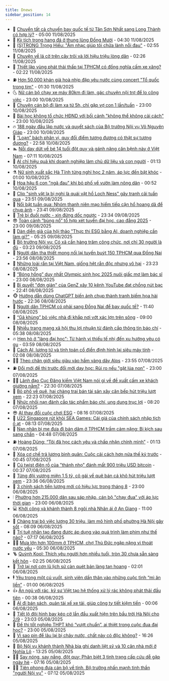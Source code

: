 ```yaml
---
title: Dnews
sidebar_position: 14
---
```


<!-- dantri-dnews:START -->
- 🤠 [Chuyển tất cả chuyến bay quốc tế từ Tân Sơn Nhất sang Long Thành có hợp lý?](https://dantri.com.vn/xa-hoi/chuyen-tat-ca-chuyen-bay-quoc-te-tu-tan-son-nhat-sang-long-thanh-co-hop-ly-20250810081539057.htm) - 05:00 11/08/2025
- 🌈 [Kỳ tích trong hang đá ở thung lũng Đồng Mười](https://dantri.com.vn/xa-hoi/ky-tich-trong-hang-da-o-thung-lung-dong-muoi-20250810180441699.htm) - 04:30 11/08/2025
- 🐎 [&lpar;S&rpar;TRONG Trọng Hiếu: &quot;Âm nhạc giúp tôi chữa lành nỗi đau&quot;](https://dantri.com.vn/giai-tri/strong-trong-hieu-am-nhac-giup-toi-chua-lanh-noi-dau-20250810103712055.htm) - 02:55 11/08/2025
- 👹 [Chuyện về lá cờ trên cây trôi và lời hiệu triệu lòng dân](https://dantri.com.vn/xa-hoi/chuyen-ve-la-co-tren-cay-troi-va-loi-hieu-trieu-long-dan-20250810105414320.htm) - 02:26 11/08/2025
- 🫶 [Thiết lập vùng phát thải thấp tại TPHCM có đồng nghĩa cấm xe xăng?](https://dantri.com.vn/xa-hoi/thiet-lap-vung-phat-thai-thap-tai-tphcm-co-dong-nghia-cam-xe-xang-20250810111636572.htm) - 02:22 11/08/2025
- ⛽️ [Hơn 50.000 khán giả hoà  nhịp đập yêu nước cùng concert &quot;Tổ quốc trong tim&quot;](https://dantri.com.vn/giai-tri/hon-50000-khan-gia-hoa-nhip-dap-yeu-nuoc-cung-concert-to-quoc-trong-tim-20250811082059920.htm) - 01:30 11/08/2025
- 🌜 [Nữ cán bộ chạy xe máy 80km đi làm, gác chuyện nội trợ để lo công việc](https://dantri.com.vn/noi-vu/nu-can-bo-chay-xe-may-80km-di-lam-gac-chuyen-noi-tro-de-lo-cong-viec-20250809093843229.htm) - 23:00 10/08/2025
- 💪 [Chuyện cán bộ đi làm xa từ 5h, chỉ gặp vợ con 1 lần/tuần](https://dantri.com.vn/lao-dong-viec-lam/chuyen-can-bo-di-lam-xa-tu-5h-chi-gap-vo-con-1-lantuan-20250808115919951.htm) - 23:00 10/08/2025
- 🎊 [Bài học không tổ chức HĐND với bối cảnh &quot;không thể không cải cách&quot;](https://dantri.com.vn/noi-vu/bai-hoc-khong-to-chuc-hdnd-voi-boi-canh-khong-the-khong-cai-cach-20250808100203214.htm) - 23:00 10/08/2025
- 🔥 [188 ngày đầu lập nước và quyết sách của Bộ trưởng Nội vụ Võ Nguyên Giáp](https://dantri.com.vn/noi-vu/188-ngay-dau-lap-nuoc-va-quyet-sach-cua-bo-truong-noi-vu-vo-nguyen-giap-20250805101557789.htm) - 23:00 10/08/2025
- 👀 [“Loạn” bách phân vị, quy đổi điểm tương đương có thật sự tương đương?](https://dantri.com.vn/giao-duc/loan-bach-phan-vi-quy-doi-diem-tuong-duong-co-that-su-tuong-duong-20250811010955867.htm) - 22:58 10/08/2025
- 🏊 [Nỗi day dứt về bé 14 tuổi đột quỵ và gánh nặng căn bệnh này ở Việt Nam](https://dantri.com.vn/suc-khoe/noi-day-dut-ve-be-14-tuoi-dot-quy-va-ganh-nang-can-benh-nay-o-viet-nam-20250809172440554.htm) - 07:11 10/08/2025
- 🥸 [AI chỉ hiệu quả khi doanh nghiệp làm chủ dữ liệu và con người](https://dantri.com.vn/kinh-doanh/ai-chi-hieu-qua-khi-doanh-nghiep-lam-chu-du-lieu-va-con-nguoi-20250808180422540.htm) - 01:13 10/08/2025
- ⚗️ [Nữ sinh xuất sắc Hà Tĩnh từng nghỉ học 2 năm, áp lực đến bật khóc](https://dantri.com.vn/giao-duc/nu-sinh-xuat-sac-ha-tinh-tung-nghi-hoc-2-nam-ap-luc-den-bat-khoc-20250809235800839.htm) - 01:00 10/08/2025
- 🐲 [Hoa hậu 6 con &quot;ngã đau&quot; khi bỏ phố về vườn làm nông dân](https://dantri.com.vn/doi-song/hoa-hau-6-con-nga-dau-khi-bo-pho-ve-vuon-lam-nong-dan-20250708170302941.htm) - 00:52 10/08/2025
- 🌁 [Clip &quot;sinh vật lạ bị nghi là quái vật hồ Loch Ness&quot; gây tranh cãi tuần qua](https://dantri.com.vn/cong-nghe/clip-sinh-vat-la-bi-nghi-la-quai-vat-ho-loch-ness-gay-tranh-cai-tuan-qua-20250810033910001.htm) - 23:51 09/08/2025
- 🧐 [Nổi bật tuần qua: Nhóm thanh niên mạo hiểm tiếp cận hổ hoang dã để chụp ảnh](https://dantri.com.vn/khoa-hoc/noi-bat-tuan-qua-nhom-thanh-nien-mao-hiem-tiep-can-ho-hoang-da-de-chup-anh-20250810053634276.htm) - 23:41 09/08/2025
- 👹 [Trẻ bị đuối nước - xin đừng dốc ngược](https://dantri.com.vn/suc-khoe/tre-bi-duoi-nuoc-xin-dung-doc-nguoc-20250809190753480.htm) - 23:34 09/08/2025
- 😎 [Toàn cảnh “bùng nổ” tổ hợp xét tuyển đại học, cao đẳng 2025](https://dantri.com.vn/giao-duc/toan-canh-bung-no-to-hop-xet-tuyen-dai-hoc-cao-dang-2025-20250810021517312.htm) - 23:00 09/08/2025
- 🤭 [Dàn diễn giả của hội thảo &quot;Thực thi ESG bằng AI, doanh nghiệp cần làm gì?&quot;](https://dantri.com.vn/kinh-doanh/dan-dien-gia-cua-hoi-thao-thuc-thi-esg-bang-ai-doanh-nghiep-can-lam-gi-20250808163646852.htm) - 05:25 09/08/2025
- 🦣 [Bộ trưởng Nội vụ: Có xã cần hàng trăm công chức, nơi chỉ 30 người là đủ](https://dantri.com.vn/noi-vu/bo-truong-noi-vu-co-xa-can-hang-tram-cong-chuc-noi-chi-30-nguoi-la-du-20250809093226476.htm) - 03:23 09/08/2025
- 🙉 [Người dân tha thiết mong nối lại tuyến buýt 150 TPHCM qua Đồng Nai](https://dantri.com.vn/xa-hoi/nguoi-dan-tha-thiet-mong-noi-lai-tuyen-buyt-150-tphcm-qua-dong-nai-20250805232931679.htm) - 23:56 08/08/2025
- 🗽 [Những loài rắn tại Việt Nam, giống hệt rắn độc nhưng vô hại](https://dantri.com.vn/khoa-hoc/nhung-loai-ran-tai-viet-nam-giong-het-ran-doc-nhung-vo-hai-20250809033137642.htm) - 23:23 08/08/2025
- 🐻 [“Bóng hồng” duy nhất Olympic sinh học 2025 nuôi giấc mơ làm bác sĩ](https://dantri.com.vn/giao-duc/bong-hong-duy-nhat-olympic-sinh-hoc-2025-nuoi-giac-mo-lam-bac-si-20250808200933190.htm) - 23:00 08/08/2025
- 🫣 [Bí quyết &quot;đơn giản&quot; của GenZ xây 10 kênh YouTube đạt chồng nút bạc](https://dantri.com.vn/cong-nghe/bi-quyet-don-gian-cua-genz-xay-10-kenh-youtube-dat-chong-nut-bac-20250805222242346.htm) - 22:41 08/08/2025
- 🐵 [Hướng dẫn dùng ChatGPT biến ảnh chụp thành tranh biếm họa hài hước](https://dantri.com.vn/cong-nghe/huong-dan-dung-chatgpt-bien-anh-chup-thanh-tranh-biem-hoa-hai-huoc-20250809020814465.htm) - 22:36 08/08/2025
- 🥷 [Người dân TPHCM có phải sang Đồng Nai để bay quốc tế?](https://dantri.com.vn/xa-hoi/nguoi-dan-tphcm-co-phai-sang-dong-nai-de-bay-quoc-te-20250808163922145.htm) - 11:40 08/08/2025
- 🐻 [“Gã khùng” bỏ việc nhà đi khắp nơi vớt xác lợn trên sông](https://dantri.com.vn/xa-hoi/ga-khung-bo-viec-nha-di-khap-noi-vot-xac-lon-tren-song-20250808115307418.htm) - 09:00 08/08/2025
- 🥸 [Nhiều trang mạng xã hội thu lợi nhuận từ đánh cắp thông tin báo chí](https://dantri.com.vn/doi-song/nhieu-trang-mang-xa-hoi-thu-loi-nhuan-tu-danh-cap-thong-tin-bao-chi-20250807194955936.htm) - 05:38 08/08/2025
- 🔥 [Hẹn hò ở &quot;làng đại học&quot;: Từ hành vi thiếu tế nhị đến xu hướng yêu có gu](https://dantri.com.vn/giao-duc/hen-ho-o-lang-dai-hoc-tu-hanh-vi-thieu-te-nhi-den-xu-huong-yeu-co-gu-20250808082712783.htm) - 03:59 08/08/2025
- 🥰 [Cách AI, lượng tử và tính toán cổ điển định hình lại siêu máy tính](https://dantri.com.vn/khoa-hoc/cach-ai-luong-tu-va-tinh-toan-co-dien-dinh-hinh-lai-sieu-may-tinh-20250807140924177.htm) - 02:08 08/08/2025
- 👨‍🏫 [Theo chân giới siêu giàu vào hầm vàng dãy Alps](https://dantri.com.vn/kinh-doanh/theo-chan-gioi-sieu-giau-vao-ham-vang-day-alps-20250808011359384.htm) - 23:55 07/08/2025
- ⛽️ [Đổi mới đề thi trước đổi mới dạy học: Rủi ro nếu &quot;gặt lúa non&quot;](https://dantri.com.vn/giao-duc/doi-moi-de-thi-truoc-doi-moi-day-hoc-rui-ro-neu-gat-lua-non-20250805160258364.htm) - 23:00 07/08/2025
- 🧑‍💻 [Lãnh đạo Cục Đăng kiểm Việt Nam nói gì về đề xuất cấm xe khách giường nằm?](https://dantri.com.vn/xa-hoi/lanh-dao-cuc-dang-kiem-viet-nam-noi-gi-ve-de-xuat-cam-xe-khach-giuong-nam-20250807130643597.htm) - 22:30 07/08/2025
- 💪 [Bỏ phố về quê, hai chàng trai bán tài sản xây căn bếp hút triệu lượt xem](https://dantri.com.vn/doi-song/bo-pho-ve-que-hai-chang-trai-ban-tai-san-xay-can-bep-hut-trieu-luot-xem-20250715195312770.htm) - 22:23 07/08/2025
- 🔭 [Nhức nhối nạn đánh cắp tác phẩm báo chí, ung dung trục lợi](https://dantri.com.vn/doi-song/nhuc-nhoi-nan-danh-cap-tac-pham-bao-chi-ung-dung-truc-loi-20250804203043708.htm) - 08:20 07/08/2025
- 😎 [AI thay đổi cuộc chơi ESG](https://dantri.com.vn/kinh-doanh/ai-thay-doi-cuoc-choi-esg-20250806142244717.htm) - 08:16 07/08/2025
- 🦩 [U22 Singapore rút khỏi SEA Games: Cái giá của chính sách nhập tịch ồ ạt](https://dantri.com.vn/the-thao/u22-singapore-rut-khoi-sea-games-cai-gia-cua-chinh-sach-nhap-tich-o-at-20250807134742113.htm) - 08:13 07/08/2025
- 🐻 [Nạn nhân bị mẹ đưa đi bán dâm ở TPHCM trầm cảm nặng: Bi kịch sau sang chấn](https://dantri.com.vn/suc-khoe/nan-nhan-bi-me-dua-di-ban-dam-o-tphcm-tram-cam-nang-bi-kich-sau-sang-chan-20250807092712494.htm) - 04:48 07/08/2025
- ⛽️ [Hoàng Dũng: “Tôi đã học cách yêu và chấp nhận chính mình”](https://dantri.com.vn/giai-tri/hoang-dung-toi-da-hoc-cach-yeu-va-chap-nhan-chinh-minh-20250805211435512.htm) - 01:13 07/08/2025
- 📝 [Xóa cơ chế trả lương bình quân: Cuộc cải cách hơn nửa thế kỷ trước](https://dantri.com.vn/noi-vu/xoa-co-che-tra-luong-binh-quan-cuoc-cai-cach-hon-nua-the-ky-truoc-20250806003524223.htm) - 00:45 07/08/2025
- 💯 [Cú twist điên rồ của &quot;thánh nhọ&quot; đánh mất 900 triệu USD bitcoin](https://dantri.com.vn/kinh-doanh/cu-twist-dien-ro-cua-thanh-nho-danh-mat-900-trieu-usd-bitcoin-20250806231105817.htm) - 00:37 07/08/2025
- 🤠 [Từng đội vương miện 1,5 tỷ, cô gái về quê bán cá khô hút triệu lượt xem](https://dantri.com.vn/doi-song/tung-doi-vuong-mien-15-ty-co-gai-ve-que-ban-ca-kho-hut-trieu-luot-xem-20250803004641989.htm) - 23:36 06/08/2025
- 🧐 [3 chính sách tiền lương mới có hiệu lực trong tháng 8](https://dantri.com.vn/lao-dong-viec-lam/3-chinh-sach-tien-luong-moi-co-hieu-luc-trong-thang-8-20250806152232715.htm) - 23:00 06/08/2025
- 🕯 [Phường hơn 215.000 dân sau sáp nhập, cán bộ &quot;chạy đua&quot; với áp lực thời gian](https://dantri.com.vn/noi-vu/phuong-hon-215000-dan-sau-sap-nhap-can-bo-chay-dua-voi-ap-luc-thoi-gian-20250806144958337.htm) - 23:00 06/08/2025
- 💻 [Khởi công và khánh thành 8 ngôi nhà Nhân ái ở An Giang](https://dantri.com.vn/tam-long-nhan-ai/khoi-cong-va-khanh-thanh-8-ngoi-nha-nhan-ai-o-an-giang-20250806135501631.htm) - 11:00 06/08/2025
- 🌋 [Chàng trai bỏ việc lương 30 triệu, làm mô hình phố phường Hà Nội gây sốt](https://dantri.com.vn/doi-song/chang-trai-bo-viec-luong-30-trieu-lam-mo-hinh-pho-phuong-ha-noi-gay-sot-20250805154354784.htm) - 08:09 06/08/2025
- 🤖 [Trí tuệ nhân tạo đang được áp dụng vào quá trình làm phim như thế nào?](https://dantri.com.vn/cong-nghe/tri-tue-nhan-tao-dang-duoc-ap-dung-vao-qua-trinh-lam-phim-nhu-the-nao-20250806140553984.htm) - 07:17 06/08/2025
- 🧑‍💻 [Mưa lớn hơn 100mm ở TPHCM, chợ Thủ Đức ngập nặng vì thoát nước yếu](https://dantri.com.vn/xa-hoi/mua-lon-hon-100mm-o-tphcm-cho-thu-duc-ngap-nang-vi-thoat-nuoc-yeu-20250806091302464.htm) - 05:30 06/08/2025
- 🪜 [Quỳnh Kool: Thích yêu người hơn nhiều tuổi, tròn 30 chưa sẵn sàng kết hôn](https://dantri.com.vn/giai-tri/quynh-kool-thich-yeu-nguoi-hon-nhieu-tuoi-tron-30-chua-san-sang-ket-hon-20250806003650073.htm) - 02:25 06/08/2025
- 🚀 [Trở lại nơi cơn lũ lịch sử càn quét bản làng tan hoang](https://dantri.com.vn/doi-song/tro-lai-noi-con-lu-lich-su-can-quet-ban-lang-tan-hoang-20250806070910302.htm) - 02:01 06/08/2025
- 🕴 [Yêu trong một cú vuốt, sinh viên dấn thân vào những cuộc tình “mì ăn liền”](https://dantri.com.vn/giao-duc/yeu-trong-mot-cu-vuot-sinh-vien-dan-than-vao-nhung-cuoc-tinh-mi-an-lien-20250806063225461.htm) - 01:00 06/08/2025
- 👍 [Ăn ngủ với rác, kỹ sư Việt tạo hệ thống xử lý rác không phát thải đầu tiên](https://dantri.com.vn/khoa-hoc/an-ngu-voi-rac-ky-su-viet-tao-he-thong-xu-ly-rac-khong-phat-thai-dau-tien-20250805152731296.htm) - 00:38 06/08/2025
- 🥳 [AI đi bán sách, quản tài xế xe tải, giúp công ty tiết kiệm tiền](https://dantri.com.vn/kinh-doanh/ai-di-ban-sach-quan-tai-xe-xe-tai-giup-cong-ty-tiet-kiem-tien-20250805110958496.htm) - 00:06 06/08/2025
- 🥳 [Tiết lộ đội hình bay kéo cờ lần đầu xuất hiện trên bầu trời Hà Nội cho 2/9](https://dantri.com.vn/doi-song/tiet-lo-doi-hinh-bay-keo-co-lan-dau-xuat-hien-tren-bau-troi-ha-noi-cho-29-20250728184658742.htm) - 23:03 05/08/2025
- 🦩 [Đề thi tốt nghiệp THPT khó “vượt chuẩn”, ai thiệt trong cuộc đua đại học?](https://dantri.com.vn/giao-duc/de-thi-tot-nghiep-thpt-kho-vuot-chuan-ai-thiet-trong-cuoc-dua-dai-hoc-20250804031933636.htm) - 23:00 05/08/2025
- 🗽 [Vì sao pin để lâu lại bị chảy nước, chất này có độc không?](https://dantri.com.vn/khoa-hoc/vi-sao-pin-de-lau-lai-bi-chay-nuoc-chat-nay-co-doc-khong-20250804153828075.htm) - 16:26 05/08/2025
- 🤖 [Bộ Nội vụ khánh thành Nhà bia ghi danh liệt sỹ và 10 căn nhà mới ở Nghĩa Lộ](https://dantri.com.vn/tam-long-nhan-ai/bo-noi-vu-khanh-thanh-nha-bia-ghi-danh-liet-sy-va-10-can-nha-moi-o-nghia-lo-20250805160252075.htm) - 13:25 05/08/2025
- 🧑‍🏫 [Say nóng, say nắng, đột quỵ: Phân biệt 3 tình trạng cấp cứu dễ gặp ngày hè](https://dantri.com.vn/suc-khoe/say-nong-say-nang-dot-quy-phan-biet-3-tinh-trang-cap-cuu-de-gap-ngay-he-20250805135929736.htm) - 07:16 05/08/2025
- 👨‍🏫 [Tiên phong đưa cán bộ về tỉnh, Bộ trưởng nhấn mạnh tinh thần &quot;người Nội vụ&quot;](https://dantri.com.vn/noi-vu/tien-phong-dua-can-bo-ve-tinh-bo-truong-nhan-manh-tinh-than-nguoi-noi-vu-20250805142735855.htm) - 07:12 05/08/2025<!-- dantri-dnews:END -->
